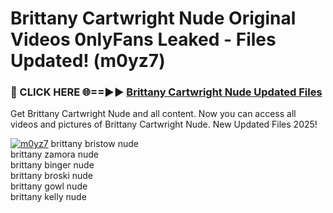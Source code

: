 # Brittany Cartwright Nude Original Videos 0nlyFans Leaked - Files Updated! (m0yz7)

<h3>🔴 CLICK HERE 🌐==►► <a href="https://tinyurl.com/5h6xmrr3" rel="nofollow">Brittany Cartwright Nude Updated Files</a></h3>

Get Brittany Cartwright Nude and all content. Now you can access all videos and pictures of Brittany Cartwright Nude. New Updated Files 2025!

[![m0yz7](https://i.imgur.com/KVD873Z.gif)](https://tinyurl.com/5h6xmrr3)
brittany bristow nude<br>
brittany zamora nude<br>
brittany binger nude<br>
brittany broski nude<br>
brittany gowl nude<br>
brittany kelly nude